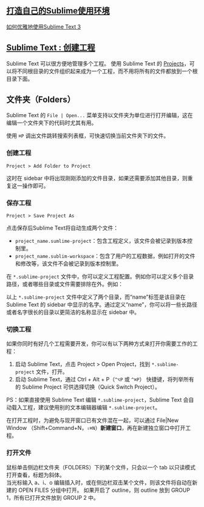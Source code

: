 ## [打造自己的Sublime使用环境](http://www.codesec.net/view/165691.html)

[如何优雅地使用Sublime Text 3](http://www.jianshu.com/p/3cb5c6f2421c)  

## [Sublime Text : 创建工程](http://www.cnblogs.com/bluestorm/p/4768383.html)

Sublime Text 可以很方便地管理多个工程。
使用 Sublime Text 的 [Projects](http://docs.sublimetext.info/en/latest/file_management/projects.html)，可以将不同根目录的文件组织起来成为一个工程，而不用将所有的文件都放到一个根目录下面。

## 文件夹（Folders）

Sublime Text 的 `File | Open...` 菜单支持以文件夹为单位进行打开编辑，这在编辑一个文件夹下的代码时尤其有用。

使用 `⌘P` 调出文件跳转搜索列表框，可快速切换当前文件夹下的文件。

### 创建工程

    Project > Add Folder to Project

这时在 sidebar 中将出现刚刚添加的文件目录，如果还需要添加其他目录，则重复这一操作即可。

### 保存工程

    Project > Save Project As

点击保存后Sublime Text将自动生成两个文件：

- `project_name.sumlime-project`：包含工程定义，该文件会被记录到版本控制里。  
- `project_name.sublim-workspace`：包含了用户的工程数据，例如打开的文件和修改等，该文件不会被记录到版本控制里。  

在 `*.sublime-project` 文件中，你可以定义工程配置。例如你可以定义多个目录路径，或者哪些目录或文件需要排除在外。例如：

以上 `*.sublime-project` 文件中定义了两个目录，而“name”标签是该目录在 Sublime Text 的 sidebar 中显示的名字。通过定义“name”，你可以将一些长路径或者名字很长的目录以更简洁的名称显示在 sidebar 中。

### 切换工程

如果你同时有好几个工程需要开发，你可以有以下两种方式来打开你需要工作的工程：

1. 启动 Sublime Text，点击 Project > Open Project，找到 `*.sublime-project` 文件，打开。  
2. 启动 Sublime Text，通过 Ctrl + Alt + P（`^⌥P` 或 `^⌘P`） 快捷键，将列举所有的 Sublime Project 可供选择切换（Quick Switch Project）。

PS：如果直接使用 Sublime Text 编辑 `*.sublime-project`，Sublime Text 会自动载入工程，建议使用别的文本编辑器编辑 `*.sublime-project`。

在打开工程时，为避免与现开窗口已有文件混在一起，可以通过 File|New Window （Shift+Command+N，`⇧⌘N`）**新建窗口**，再在新建独立窗口中打开工程。

### 打开文件

鼠标单击侧边栏文件夹（FOLDERS）下的某个文件，只会以一个 tab 以只读模式打开查看，标题为斜体。  
当光标输入 a、i、o 编辑插入时，或在侧边栏双击某个文件，则该文件将自动在新建的 OPEN FILES 分组中打开。
如果开启了 outline，则 outline 放到 GROUP 1，所有已打开文件放到 GROUP 2 中。
